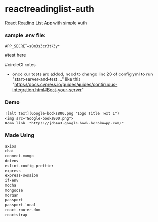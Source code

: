 # reactreadinglist-auth
React Reading List App with simple Auth

### sample .env file:
```
APP_SECRET=s0m3s3cr3tk3y*
```
#test here

#circleCI notes
- once our tests are added, need to change line 23 of config.yml to run "start-server-and-test ..." like this "https://docs.cypress.io/guides/guides/continuous-integration.html#Boot-your-server"

### Demo
    
    ![alt text](Google-books800.png "Logo Title Text 1")
    <img src="Google-books800.png">
    Demo link: "https://jdb443-google-book.herokuapp.com/"


### Made Using
    axios
    chai
    connect-mongo
    dotenv
    eslint-config-prettier
    express
    express-session
    if-env
    mocha
    mongoose
    morgan
    passport
    passport-local
    react-router-dom
    reactstrap